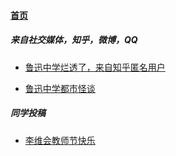 
#### [首页](?file=home-首页)

##### 来自社交媒体，知乎，微博，QQ

- [鲁迅中学烂透了，来自知乎匿名用户](?file=001-主流高通工程机介绍/01-高通888工程机 "鲁迅十分恶心")

- [鲁迅中学都市怪谈](?file=001-主流高通工程机介绍/03-高通855工程机 "鲁迅中学都市怪谈")

##### 同学投稿

- [李维会教师节快乐](?file=001-主流高通工程机介绍/02-高通865工程机 "李维会教师节快乐")
